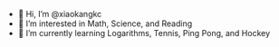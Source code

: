 - 👋 Hi, I’m @xiaokangkc
- 👀 I’m interested in Math, Science, and Reading
- 🌱 I’m currently learning Logarithms, Tennis, Ping Pong, and Hockey


<!---
xiaokangkc/xiaokangkc is a ✨ special ✨ repository because its `README.md` (this file) appears on your GitHub profile.
You can click the Preview link to take a look at your changes.
--->
